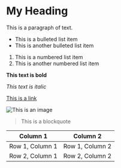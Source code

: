 # My Heading

This is a paragraph of text.

- This is a bulleted list item
- This is another bulleted list item

1. This is a numbered list item
2. This is another numbered list item

**This text is bold**

*This text is italic*

[This is a link](https://www.example.com)

![This is an image](https://www.example.com/image.jpg)

> This is a blockquote

| Column 1 | Column 2 |
| -------- | -------- |
| Row 1, Column 1 | Row 1, Column 2 |
| Row 2, Column 1 | Row 2, Column 2 |
